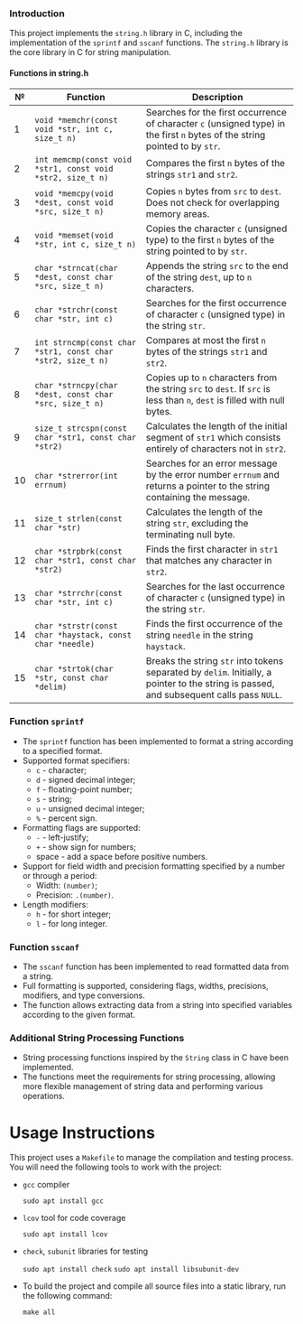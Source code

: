 ### Introduction

This project implements the `string.h` library in C, including the implementation of the `sprintf` and `sscanf` functions. The `string.h` library is the core library in C for string manipulation.

#### Functions in string.h

| №  | Function                                   | Description                                                                                                                                              |
|----|-------------------------------------------|-------------------------------------------------------------------------------------------------------------------------------------------------------|
| 1  | `void *memchr(const void *str, int c, size_t n)`  | Searches for the first occurrence of character `c` (unsigned type) in the first `n` bytes of the string pointed to by `str`.                          |
| 2  | `int memcmp(const void *str1, const void *str2, size_t n)` | Compares the first `n` bytes of the strings `str1` and `str2`.                                                                                       |
| 3  | `void *memcpy(void *dest, const void *src, size_t n)` | Copies `n` bytes from `src` to `dest`. Does not check for overlapping memory areas.                                                                    |
| 4  | `void *memset(void *str, int c, size_t n)`      | Copies the character `c` (unsigned type) to the first `n` bytes of the string pointed to by `str`.                                                  |
| 5  | `char *strncat(char *dest, const char *src, size_t n)` | Appends the string `src` to the end of the string `dest`, up to `n` characters.                                                                     |
| 6  | `char *strchr(const char *str, int c)`       | Searches for the first occurrence of character `c` (unsigned type) in the string `str`.                                                               |
| 7  | `int strncmp(const char *str1, const char *str2, size_t n)` | Compares at most the first `n` bytes of the strings `str1` and `str2`.                                                                               |
| 8  | `char *strncpy(char *dest, const char *src, size_t n)` | Copies up to `n` characters from the string `src` to `dest`. If `src` is less than `n`, `dest` is filled with null bytes.                          |
| 9  | `size_t strcspn(const char *str1, const char *str2)` | Calculates the length of the initial segment of `str1` which consists entirely of characters not in `str2`.                                          |
| 10 | `char *strerror(int errnum)`                | Searches for an error message by the error number `errnum` and returns a pointer to the string containing the message.                                |
| 11 | `size_t strlen(const char *str)`           | Calculates the length of the string `str`, excluding the terminating null byte.                                                                        |
| 12 | `char *strpbrk(const char *str1, const char *str2)` | Finds the first character in `str1` that matches any character in `str2`.                                                                              |
| 13 | `char *strrchr(const char *str, int c)`    | Searches for the last occurrence of character `c` (unsigned type) in the string `str`.                                                                 |
| 14 | `char *strstr(const char *haystack, const char *needle)` | Finds the first occurrence of the string `needle` in the string `haystack`.                                                                             |
| 15 | `char *strtok(char *str, const char *delim)` | Breaks the string `str` into tokens separated by `delim`. Initially, a pointer to the string is passed, and subsequent calls pass `NULL`.             |

### Function `sprintf`

- The `sprintf` function has been implemented to format a string according to a specified format.
- Supported format specifiers:
  - `c` - character;
  - `d` - signed decimal integer;
  - `f` - floating-point number;
  - `s` - string;
  - `u` - unsigned decimal integer;
  - `%` - percent sign.
- Formatting flags are supported:
  - `-` - left-justify;
  - `+` - show sign for numbers;
  - space - add a space before positive numbers.
- Support for field width and precision formatting specified by a number or through a period:
  - Width: `(number)`;
  - Precision: `.(number)`.
- Length modifiers:
  - `h` - for short integer;
  - `l` - for long integer.

### Function `sscanf`

- The `sscanf` function has been implemented to read formatted data from a string.
- Full formatting is supported, considering flags, widths, precisions, modifiers, and type conversions.
- The function allows extracting data from a string into specified variables according to the given format.

### Additional String Processing Functions

- String processing functions inspired by the `String` class in C have been implemented.
- The functions meet the requirements for string processing, allowing more flexible management of string data and performing various operations.

# Usage Instructions

This project uses a `Makefile` to manage the compilation and testing process. You will need the following tools to work with the project:

- `gcc` compiler

  `sudo apt install gcc`

- `lcov` tool for code coverage

  `sudo apt install lcov`

- `check`, `subunit` libraries for testing

  `sudo apt install check` `sudo apt install libsubunit-dev`

- To build the project and compile all source files into a static library, run the following command:

  `make all`

